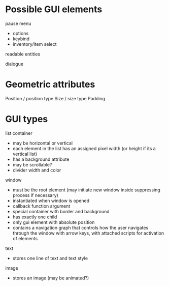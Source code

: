 Possible GUI elements
=====================

pause menu
* options
* keybind
* inventory/item select

readable entities

dialogue

Geometric attributes
==============
Position / position type
Size / size type
Padding

GUI types
=========
list container
* may be horizontal or vertical
* each element in the list has an assigned pixel width (or height if its a vertical list)
* has a background attribute
* may be scrollable?
* divider width and color

window
* must be the root element (may initiate new window inside suppressing process if necessary)
* instantiated when window is opened
* callback function argument
* special container with border and background
* has exactly one child
* only gui element with absolute position
* contains a navigation graph that controls how the user navigates through the window with arrow keys, with attached scripts for activation of elements

text
* stores one line of text and text style

image
* stores an image (may be animated?)
